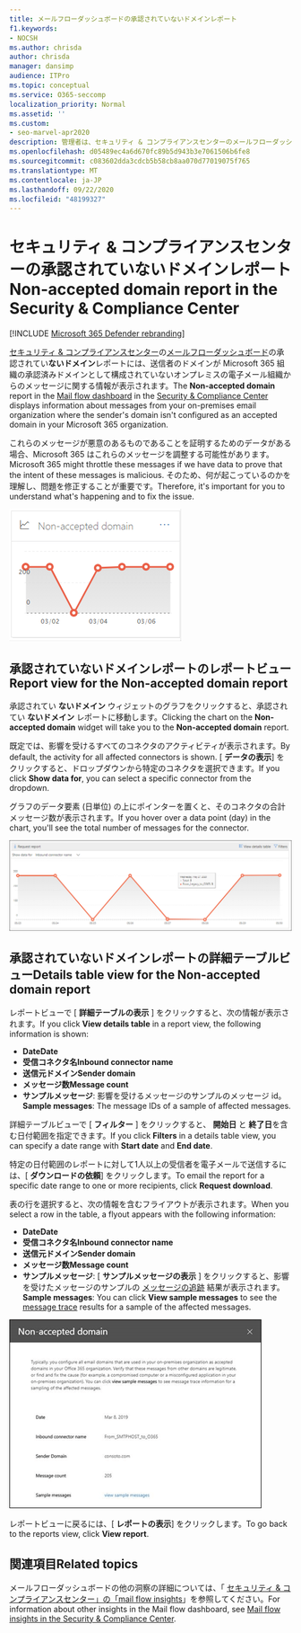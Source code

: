 ```yaml
---
title: メールフローダッシュボードの承認されていないドメインレポート
f1.keywords:
- NOCSH
ms.author: chrisda
author: chrisda
manager: dansimp
audience: ITPro
ms.topic: conceptual
ms.service: O365-seccomp
localization_priority: Normal
ms.assetid: ''
ms.custom:
- seo-marvel-apr2020
description: 管理者は、セキュリティ & コンプライアンスセンターのメールフローダッシュボードで承認されていないドメインレポートを使用して、送信者のドメインが Microsoft 365 で構成されていないオンプレミスの組織からのメッセージを監視する方法を学習できます。
ms.openlocfilehash: d05489ec4a6d670fc89b5d943b3e7061506b6fe8
ms.sourcegitcommit: c083602dda3cdcb5b58cb8aa070d77019075f765
ms.translationtype: MT
ms.contentlocale: ja-JP
ms.lasthandoff: 09/22/2020
ms.locfileid: "48199327"
---
```

# <a name="non-accepted-domain-report-in-the-security--compliance-center"></a><span data-ttu-id="fdaa2-103">セキュリティ & コンプライアンスセンターの承認されていないドメインレポート</span><span class="sxs-lookup"><span data-stu-id="fdaa2-103">Non-accepted domain report in the Security & Compliance Center</span></span>

[!INCLUDE [Microsoft 365 Defender rebranding](../includes/microsoft-defender-for-office.md)]


<span data-ttu-id="fdaa2-104">[セキュリティ & コンプライアンスセンター](https://protection.office.com)の[メールフローダッシュボード](mail-flow-insights-v2.md)の承認されてい**ないドメイン**レポートには、送信者のドメインが Microsoft 365 組織の承認済みドメインとして構成されていないオンプレミスの電子メール組織からのメッセージに関する情報が表示されます。</span><span class="sxs-lookup"><span data-stu-id="fdaa2-104">The **Non-accepted domain** report in the [Mail flow dashboard](mail-flow-insights-v2.md) in the [Security & Compliance Center](https://protection.office.com) displays information about messages from your on-premises email organization where the sender's domain isn't configured as an accepted domain in your Microsoft 365 organization.</span></span>

<span data-ttu-id="fdaa2-105">これらのメッセージが悪意のあるものであることを証明するためのデータがある場合、Microsoft 365 はこれらのメッセージを調整する可能性があります。</span><span class="sxs-lookup"><span data-stu-id="fdaa2-105">Microsoft 365 might throttle these messages if we have data to prove that the intent of these messages is malicious.</span></span> <span data-ttu-id="fdaa2-106">そのため、何が起こっているのかを理解し、問題を修正することが重要です。</span><span class="sxs-lookup"><span data-stu-id="fdaa2-106">Therefore, it's important for you to understand what's happening and to fix the issue.</span></span>

![セキュリティ & コンプライアンスセンターのメールフローダッシュボードの承認されていないドメインウィジェット](../../media/mfi-non-accepted-domain-report-widget.png)

## <a name="report-view-for-the-non-accepted-domain-report"></a><span data-ttu-id="fdaa2-108">承認されていないドメインレポートのレポートビュー</span><span class="sxs-lookup"><span data-stu-id="fdaa2-108">Report view for the Non-accepted domain report</span></span>

<span data-ttu-id="fdaa2-109">承認されてい **ないドメイン** ウィジェットのグラフをクリックすると、承認されてい **ないドメイン** レポートに移動します。</span><span class="sxs-lookup"><span data-stu-id="fdaa2-109">Clicking the chart on the **Non-accepted domain** widget will take you to the **Non-accepted domain** report.</span></span>

<span data-ttu-id="fdaa2-110">既定では、影響を受けるすべてのコネクタのアクティビティが表示されます。</span><span class="sxs-lookup"><span data-stu-id="fdaa2-110">By default, the activity for all affected connectors is shown.</span></span> <span data-ttu-id="fdaa2-111">[ **データの表示**] をクリックすると、ドロップダウンから特定のコネクタを選択できます。</span><span class="sxs-lookup"><span data-stu-id="fdaa2-111">If you click **Show data for**, you can select a specific connector from the dropdown.</span></span>

<span data-ttu-id="fdaa2-112">グラフのデータ要素 (日単位) の上にポインターを置くと、そのコネクタの合計メッセージ数が表示されます。</span><span class="sxs-lookup"><span data-stu-id="fdaa2-112">If you hover over a data point (day) in the chart, you'll see the total number of messages for the connector.</span></span>

![承認されていないドメインレポートのレポートビュー](../../media/mfi-non-accepted-domain-report-overview-view.png)

## <a name="details-table-view-for-the-non-accepted-domain-report"></a><span data-ttu-id="fdaa2-114">承認されていないドメインレポートの詳細テーブルビュー</span><span class="sxs-lookup"><span data-stu-id="fdaa2-114">Details table view for the Non-accepted domain report</span></span>

<span data-ttu-id="fdaa2-115">レポートビューで [ **詳細テーブルの表示** ] をクリックすると、次の情報が表示されます。</span><span class="sxs-lookup"><span data-stu-id="fdaa2-115">If you click **View details table** in a report view, the following information is shown:</span></span>

- <span data-ttu-id="fdaa2-116">**Date**</span><span class="sxs-lookup"><span data-stu-id="fdaa2-116">**Date**</span></span>
- <span data-ttu-id="fdaa2-117">**受信コネクタ名**</span><span class="sxs-lookup"><span data-stu-id="fdaa2-117">**Inbound connector name**</span></span>
- <span data-ttu-id="fdaa2-118">**送信元ドメイン**</span><span class="sxs-lookup"><span data-stu-id="fdaa2-118">**Sender domain**</span></span>
- <span data-ttu-id="fdaa2-119">**メッセージ数**</span><span class="sxs-lookup"><span data-stu-id="fdaa2-119">**Message count**</span></span>
- <span data-ttu-id="fdaa2-120">**サンプルメッセージ**: 影響を受けるメッセージのサンプルのメッセージ id。</span><span class="sxs-lookup"><span data-stu-id="fdaa2-120">**Sample messages**: The message IDs of a sample of affected messages.</span></span>

<span data-ttu-id="fdaa2-121">詳細テーブルビューで [ **フィルター** ] をクリックすると、 **開始日** と **終了日**を含む日付範囲を指定できます。</span><span class="sxs-lookup"><span data-stu-id="fdaa2-121">If you click **Filters** in a details table view, you can specify a date range with **Start date** and **End date**.</span></span>

<span data-ttu-id="fdaa2-122">特定の日付範囲のレポートに対して1人以上の受信者を電子メールで送信するには、[ **ダウンロードの依頼**] をクリックします。</span><span class="sxs-lookup"><span data-stu-id="fdaa2-122">To email the report for a specific date range to one or more recipients, click **Request download**.</span></span>

<span data-ttu-id="fdaa2-123">表の行を選択すると、次の情報を含むフライアウトが表示されます。</span><span class="sxs-lookup"><span data-stu-id="fdaa2-123">When you select a row in the table, a flyout appears with the following information:</span></span>

- <span data-ttu-id="fdaa2-124">**Date**</span><span class="sxs-lookup"><span data-stu-id="fdaa2-124">**Date**</span></span>
- <span data-ttu-id="fdaa2-125">**受信コネクタ名**</span><span class="sxs-lookup"><span data-stu-id="fdaa2-125">**Inbound connector name**</span></span>
- <span data-ttu-id="fdaa2-126">**送信元ドメイン**</span><span class="sxs-lookup"><span data-stu-id="fdaa2-126">**Sender domain**</span></span>
- <span data-ttu-id="fdaa2-127">**メッセージ数**</span><span class="sxs-lookup"><span data-stu-id="fdaa2-127">**Message count**</span></span>
- <span data-ttu-id="fdaa2-128">**サンプルメッセージ**: [ **サンプルメッセージの表示** ] をクリックすると、影響を受けたメッセージのサンプルの [メッセージの追跡](message-trace-scc.md) 結果が表示されます。</span><span class="sxs-lookup"><span data-stu-id="fdaa2-128">**Sample messages**: You can click **View sample messages** to see the [message trace](message-trace-scc.md) results for a sample of the affected messages.</span></span>

![承認されていないドメインレポートの [詳細] テーブルビューで行を選択した後の詳細ポップアップ](../../media/mfi-non-accepted-domain-report-details-flyout.png)

<span data-ttu-id="fdaa2-130">レポートビューに戻るには、[ **レポートの表示**] をクリックします。</span><span class="sxs-lookup"><span data-stu-id="fdaa2-130">To go back to the reports view, click **View report**.</span></span>

## <a name="related-topics"></a><span data-ttu-id="fdaa2-131">関連項目</span><span class="sxs-lookup"><span data-stu-id="fdaa2-131">Related topics</span></span>

<span data-ttu-id="fdaa2-132">メールフローダッシュボードの他の洞察の詳細については、「 [セキュリティ & コンプライアンスセンター」の「mail flow insights](mail-flow-insights-v2.md)」を参照してください。</span><span class="sxs-lookup"><span data-stu-id="fdaa2-132">For information about other insights in the Mail flow dashboard, see [Mail flow insights in the Security & Compliance Center](mail-flow-insights-v2.md).</span></span>
